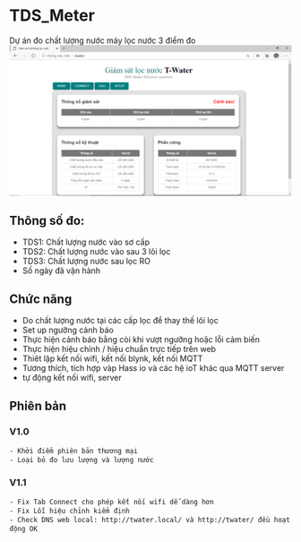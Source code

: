 # TDS_Meter
Dự án đo chất lượng nước máy lọc nước 3 điểm đo
<img src="https://github.com/Tpro4391/TDS_Meter/blob/main/Anh-3TDS.png">
## Thông số đo:
- TDS1: Chất lượng nước vào sơ cấp
- TDS2: Chất lượng nước vào sau 3 lõi lọc
- TDS3: Chất lượng nước sau lọc RO
- Số ngày đã vận hành
## Chức năng
- Do chất lượng nước tại các cấp lọc để thay thế lõi lọc
- Set up ngưỡng cảnh báo
- Thực hiện cảnh báo bằng còi khi vượt ngưỡng hoặc lỗi cảm biến
- Thực hiện hiệu chỉnh / hiệu chuẩn trực tiếp trên web
- Thiêt lập kết nối wifi, kết nối blynk, kết nối MQTT
- Tương thích, tích hợp vàp Hass io và các hệ ioT khác qua MQTT server
- tự động kết nối wifi, server
## Phiên bản
### V1.0
    - Khởi điểm phiên bản thương mại
    - Loại bỏ đo lưu lượng và lượng nước
    
### V1.1
    - Fix Tab Connect cho phép kết nối wifi dễ dàng hơn
    - Fix Lỗi hiệu chỉnh kiểm định
    - Check DNS web local: http://twater.local/ và http://twater/ đều hoạt động OK
